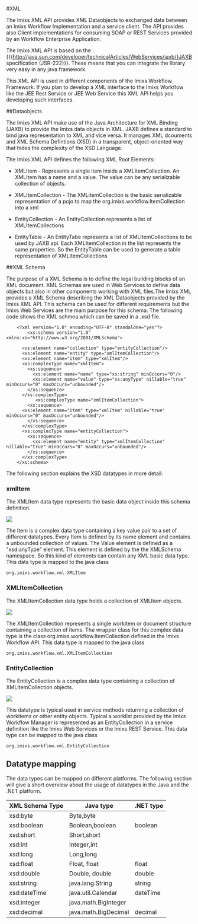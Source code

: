 #XML

The Imixs XML API provides XML Dataobjects to exchanged data between an Imixs Workflow Implementation and a 
service client. The API provides also Client implementations for consuming SOAP or REST Services provided
by an  Workflow Enterprise Application. 
 
The Imixs XML API is based on the 
{{{http://java.sun.com/developer/technicalArticles/WebServices/jaxb/}JAXB specification (JSR-222)}}. 
These means that you can integrate the library very easy in any java framework. 
 
This XML API is used in different components of the Imixs Workflow 
Framework. If you plan to develop a XML interface to the Imixs Workflow
like the JEE Rest Service or JEE Web Service this XML API helps you developing such interfaces.
 
##Dataobjects

The Imixs XML API make use of the Java Architecture for XML Binding (JAXB) to provide the Imixs data objects in XML. JAXB defines a standard to bind java representation to XML and vice versa. It manages XML dcouments and XML Schema Defintions (XSD) in a transparent, object-oriented way that hides the complexity of the XSD Language.
 
The Imixs XML API defines the following XML Root Elements:
 
  * XMLItem - Represents a single item inside a XMLItemCollection. An XMLItem has a name and a
       value. The value can be any serializable collection of objects.
       
  * XMLItemCollection - The XMLitemCollection is the basic serializable representation of a pojo to map
      the org.imixs.workflow.ItemCollection into a xml
      
  * EntityCollection - An EntityCollection represents a list of XMLItemCollections 
    
  * EntityTable -  An EntityTabe represents a list of XMLItemCollections to be used by JAXB api.
      Each XMLItemCollection in the list represents the same properties. So the 
      EntityTable can be used to generate a table representation of XMLItemCollections
  
    


##XML Schema

The purpose of a XML Schema is to define the legal building blocks of an XML document. XML Schemas are used in Web Services to define data objects but also in other components working with XML files.The Imixs XML provides a XML Schema describing the XML Dataobjects provided by the Imixs XML API. This schema can be used for different requirements but the 
Imixs Web Services are the main purpose for this schema. The following code shows the XML schmea which can be saved in a .xsd file.


       	<?xml version="1.0" encoding="UTF-8" standalone="yes"?>
    	    <xs:schema version="1.0" xmlns:xs="http://www.w3.org/2001/XMLSchema">
	
    	  <xs:element name="collection" type="entityCollection"/>
    	  <xs:element name="entity" type="xmlItemCollection"/>
    	  <xs:element name="item" type="xmlItem"/>
    	  <xs:complexType name="xmlItem">
    	    <xs:sequence>
    	      <xs:element name="name" type="xs:string" minOccurs="0"/>
    	      <xs:element name="value" type="xs:anyType" nillable="true" minOccurs="0" maxOccurs="unbounded"/>
    	    </xs:sequence>
    	  </xs:complexType>
        	   <xs:complexType name="xmlItemCollection">
    	    <xs:sequence>
          <xs:element name="item" type="xmlItem" nillable="true" minOccurs="0" maxOccurs="unbounded"/>
    	    </xs:sequence>
    	  </xs:complexType>
    	  <xs:complexType name="entityCollection">
    	    <xs:sequence>
    	      <xs:element name="entity" type="xmlItemCollection" nillable="true" minOccurs="0" maxOccurs="unbounded"/>
    	    </xs:sequence>
    	  </xs:complexType>
    	</xs:schema>



The following section explains the XSD datatypes in more detail:
 
### xmlItem
The XMLItem data type represents the basic data object inside this schema definition. 

<img src="../../images/xml/xmlitem.png"/>

The Item  is a complex data type containing a key value pair to a set of different datatypes. Every Item is defined by its name element and contains a unbounded collection of values.  The Value element is defined as a "xsd:anyType" element. This element is defined by the the XMLSchema namespace. So this kind of elements can contain any XML basic data type. This data type is mapped to the java class
 
    org.imixs.workflow.xml.XMLItem



### XMLItemCollection

The XMLItemCollection data type holds a collection of XMLItem objects. 

<img src="../../images/xml/xmlitemCollection.png"/>

The XMLItemCollection represents a single workitem or document structure containing a collection of items. The wrapper class for this complex data type is the class org.imixs.workflow.ItemCollection defined in the Imixs Workflow API. This data type is mapped to the java class
 
    org.imixs.workflow.xml.XMLItemCollection
 
### EntityCollection
The EntityCollection is a complex data type containing a collection of XMLItemCollection objects.  

<img src="../../images/xml/entityCollection.png"/>

This datatype is typical used in service methods returning a collection of workitems or other entity objects. Typical a worklist provided by the Imixs Workflow Manager is represented as an EntityCollection in a service definition like the Imixs Web Services or the Imixs REST Service. This data type can be mapped to the java class
 
    org.imixs.workflow.xml.EntityCollection


## Datatype mapping 
The data types can be mapped on different platforms.  The following section will give a short overview about the usage of  datatypes in the Java and the .NET platform.
 


 
| XML Schema Type    | Java type         |.NET type          | 
|--------------------|----------------|------------------|
| xsd:byte           | Byte,byte         |                   | 
| xsd:boolean        | Boolean,boolean   | boolean           | 
| xsd:short          | Short,short       |                   | 
| xsd:int            | Integer,int       |                   | 
| xsd:long           | Long,long         |                   | 
| xsd:float          | Float, float      | float             | 
| xsd:double         | Double, double    | double            | 
| xsd:string         | java.lang.String  | string            | 
| xsd:dateTime       | java.util.Calendar| dateTime          | 
| xsd:integer        | java.math.BigInteger|                 | 
| xsd:decimal        | java.math.BigDecimal| decimal         | 
 
